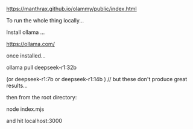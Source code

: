 https://manthrax.github.io/olammy/public/index.html

To run the whole thing locally...

Install ollama ...

https://ollama.com/

once installed...

ollama pull deepseek-r1:32b

(or deepseek-r1:7b or deepseek-r1:14b ) // but these don't produce great results...

then from the root directory:

node index.mjs

and hit localhost:3000

 
